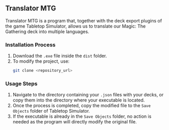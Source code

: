## Translator MTG

Translator MTG is a program that, together with the deck export plugins of the game Tabletop Simulator, allows us to translate our Magic: The Gathering deck into multiple languages.

### Installation Process
1. Download the `.exe` file inside the `dist` folder.
2. To modify the project, use:
   ```sh
   git clone <repository_url>
   ```

### Usage Steps
1. Navigate to the directory containing your `.json` files with your decks, or copy them into the directory where your executable is located.
2. Once the process is completed, copy the modified file to the `Save Objects` folder of Tabletop Simulator.
3. If the executable is already in the `Save Objects` folder, no action is needed as the program will directly modify the original file.
